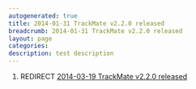 ```yaml
---
autogenerated: true
title: 2014-01-31 TrackMate v2.2.0 released
breadcrumb: 2014-01-31 TrackMate v2.2.0 released
layout: page
categories: 
description: test description
---
```


1.  REDIRECT [2014-03-19 TrackMate v2.2.0 released](2014-03-19_TrackMate_v2.2.0_released)
